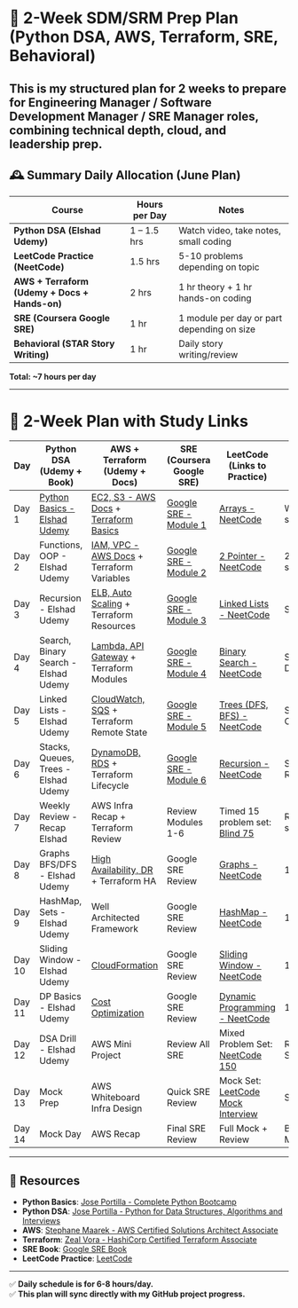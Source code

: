 
# 📅 2-Week SDM/SRM Prep Plan (Python DSA, AWS, Terraform, SRE, Behavioral)

This is my structured plan for 2 weeks to prepare for Engineering Manager / Software Development Manager / SRE Manager roles, combining technical depth, cloud, and leadership prep.
---

## 🕰️ Summary Daily Allocation (June Plan)

| Course | Hours per Day | Notes |
|--------|----------------|-------|
| **Python DSA (Elshad Udemy)** | 1 – 1.5 hrs | Watch video, take notes, small coding |
| **LeetCode Practice (NeetCode)** | 1.5 hrs | 5-10 problems depending on topic |
| **AWS + Terraform (Udemy + Docs + Hands-on)** | 2 hrs | 1 hr theory + 1 hr hands-on coding |
| **SRE (Coursera Google SRE)** | 1 hr | 1 module per day or part depending on size |
| **Behavioral (STAR Story Writing)** | 1 hr | Daily story writing/review |

**Total: ~7 hours per day**

---
# 📅 2-Week Plan with Study Links

| Day | Python DSA (Udemy + Book) | AWS + Terraform (Udemy + Docs) | SRE (Coursera Google SRE) | LeetCode (Links to Practice) | Behavioral |
|-----|----------------------------|----------------------------------|---------------------------|-----------------------------|-------------|
| Day 1 | [Python Basics - Elshad Udemy](https://www.udemy.com/course/python-data-structures-and-algorithms/) | [EC2, S3 - AWS Docs](https://aws.amazon.com/getting-started/) + [Terraform Basics](https://developer.hashicorp.com/terraform/tutorials/aws-get-started) | [Google SRE - Module 1](https://www.coursera.org/learn/sre-foundations) | [Arrays - NeetCode](https://neetcode.io/problems/arrays-and-hashing) | Write 2 STAR stories |
| Day 2 | Functions, OOP - Elshad Udemy | [IAM, VPC - AWS Docs](https://docs.aws.amazon.com/vpc/latest/userguide/what-is-amazon-vpc.html) + Terraform Variables | [Google SRE - Module 2](https://www.coursera.org/learn/sre-foundations) | [2 Pointer - NeetCode](https://neetcode.io/problems/two-pointers) | 2 STAR stories |
| Day 3 | Recursion - Elshad Udemy | [ELB, Auto Scaling](https://docs.aws.amazon.com/autoscaling/) + Terraform Resources | [Google SRE - Module 3](https://www.coursera.org/learn/sre-foundations) | [Linked Lists - NeetCode](https://neetcode.io/problems/linked-list) | STAR Failure |
| Day 4 | Search, Binary Search - Elshad Udemy | [Lambda, API Gateway](https://docs.aws.amazon.com/lambda/latest/dg/welcome.html) + Terraform Modules | [Google SRE - Module 4](https://www.coursera.org/learn/sre-foundations) | [Binary Search - NeetCode](https://neetcode.io/problems/binary-search) | STAR Delivery |
| Day 5 | Linked Lists - Elshad Udemy | [CloudWatch, SQS](https://docs.aws.amazon.com/AmazonCloudWatch/latest/monitoring/WhatIsCloudWatch.html) + Terraform Remote State | [Google SRE - Module 5](https://www.coursera.org/learn/sre-foundations) | [Trees (DFS, BFS) - NeetCode](https://neetcode.io/problems/tree-depth-first-search) | STAR Collaboration |
| Day 6 | Stacks, Queues, Trees - Elshad Udemy | [DynamoDB, RDS](https://docs.aws.amazon.com/dynamodb/) + Terraform Lifecycle | [Google SRE - Module 6](https://www.coursera.org/learn/sre-foundations) | [Recursion - NeetCode](https://neetcode.io/problems/backtracking) | STAR Reflection |
| Day 7 | Weekly Review - Recap Elshad | AWS Infra Recap + Terraform Review | Review Modules 1-6 | Timed 15 problem set: [Blind 75](https://www.techinterviewhandbook.org/grind75) | Review STAR stories |
| Day 8 | Graphs BFS/DFS - Elshad Udemy | [High Availability, DR](https://aws.amazon.com/architecture/well-architected/) + Terraform HA | Google SRE Review | [Graphs - NeetCode](https://neetcode.io/problems/graph-breadth-first-search) | 1 STAR story |
| Day 9 | HashMap, Sets - Elshad Udemy | Well Architected Framework | Google SRE Review | [HashMap - NeetCode](https://neetcode.io/problems/hashmap) | 1 STAR story |
| Day 10 | Sliding Window - Elshad Udemy | [CloudFormation](https://aws.amazon.com/cloudformation/) | Google SRE Review | [Sliding Window - NeetCode](https://neetcode.io/problems/sliding-window) | 1 STAR story |
| Day 11 | DP Basics - Elshad Udemy | [Cost Optimization](https://aws.amazon.com/architecture/well-architected/) | Google SRE Review | [Dynamic Programming - NeetCode](https://neetcode.io/problems/dynamic-programming) | 1 STAR story |
| Day 12 | DSA Drill - Elshad Udemy | AWS Mini Project | Review All SRE | Mixed Problem Set: [NeetCode 150](https://neetcode.io/practice) | Review STARs |
| Day 13 | Mock Prep | AWS Whiteboard Infra Design | Quick SRE Review | Mock Set: [LeetCode Mock Interview](https://leetcode.com/interview/) | STAR Review |
| Day 14 | Mock Day | AWS Recap | Final SRE Review | Full Mock + Review | Behavioral Mock |


---

## 🔗 Resources

- **Python Basics**: [Jose Portilla - Complete Python Bootcamp](https://www.udemy.com/course/complete-python-bootcamp/)
- **Python DSA**: [Jose Portilla - Python for Data Structures, Algorithms and Interviews](https://www.udemy.com/course/python-for-data-structures-algorithms-and-interviews/)
- **AWS**: [Stephane Maarek - AWS Certified Solutions Architect Associate](https://www.udemy.com/course/aws-certified-solutions-architect-associate-saa-c03/)
- **Terraform**: [Zeal Vora - HashiCorp Certified Terraform Associate](https://www.udemy.com/course/terraform-associate-hashicorp-certified/)
- **SRE Book**: [Google SRE Book](https://sre.google/sre-book/table-of-contents/)
- **LeetCode Practice**: [LeetCode](https://leetcode.com/)

---

✅ **Daily schedule is for 6-8 hours/day.**  
✅ **This plan will sync directly with my GitHub project progress.**